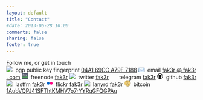 ```yaml
---
layout: default
title: "Contact"
#date: 2013-06-28 10:00
comments: false
sharing: false
footer: true
---
```

Follow me, or get in touch<br />
<img src="/assets/contact/pgp.gif" border="0">&nbsp;&nbsp;pgp public key fingerprint <a href="https://keybase.io/fak3r/key.asc">04A1 69CC A79F 7188</a>
<img src="/assets/contact/email.jpg" border="0">&nbsp;&nbsp;email <a href="http://fak3r.com">fak3r @ fak3r . com</a>
<img src="/assets/contact/freenode.png" border="0" height="16" width="16">&nbsp;&nbsp;freenode <a href="https://www.freenode.net/">fak3r</a>
<img src="/assets/contact/twitter.bmp" border="0">&nbsp;&nbsp;twitter <a href="https://twitter.com/fak3r" alt="Twitter" title="Twitter">fak3r</a>
<img src="/assets/contact/telegram.bmp" border="0" height="16" width="16">&nbsp;&nbsp;telegram <a href="https://telegram.me/fak3r" alt="telegram" title="telegram">fak3r</a>
<img src="/assets/contact/github.png" border="0">&nbsp;&nbsp;github <a href="https://github.com/philcryer/" alt="github" title="github">fak3r</a>
<img src="/assets/contact/lastfm.bmp" border="0">&nbsp;&nbsp;lastfm <a href="http://www.last.fm/user/fak3r" alt="LastFM" title="LastFM">fak3r</a>
<img src="/assets/contact/flickr.png" border="0">&nbsp;&nbsp;flickr <a href="https://secure.flickr.com/photos/fak3r/sets/" alt="Flickr" title="Flickr">fak3r</a>
<img src="/assets/contact/lanyrd.bmp" border="0">&nbsp;&nbsp;lanyrd <a href="https://lanyrd.com/profile/fak3r/" alt="Lanyrd" title="Lanyrd">fak3r</a>
<img src="/assets/contact/bitcoin.png" border="0">&nbsp;&nbsp;bitcoin <a href="https://blockchain.info/address/1AubVQPJ41SFThtKMHV7p7rYYRqGFQGPAu">1AubVQPJ41SFThtKMHV7p7rYYRqGFQGPAu</a>
<!--<p><img src="/assets/contact/jabber.png" border="0">&nbsp;&nbsp;jabber <a href="http://fak3r.com">fak3r@jabber.ccc.de</a></p>-->
